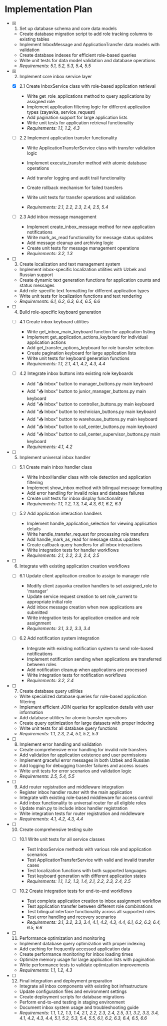# Implementation Plan

- [x] 1. Set up database schema and core data models





  - Create database migration script to add role tracking columns to existing tables
  - Implement InboxMessage and ApplicationTransfer data models with validation
  - Create database indexes for efficient role-based queries
  - Write unit tests for data model validation and database operations
  - _Requirements: 5.1, 5.2, 5.3, 5.4, 5.5_

- [x] 2. Implement core inbox service layer






  - [x] 2.1 Create InboxService class with role-based application retrieval




    - Write get_role_applications method to query applications by assigned role
    - Implement application filtering logic for different application types (zayavka, service_request)
    - Add pagination support for large application lists
    - Write unit tests for application retrieval functionality
    - _Requirements: 1.1, 1.2, 4.3_



  - [ ] 2.2 Implement application transfer functionality
    - Write ApplicationTransferService class with transfer validation logic
    - Implement execute_transfer method with atomic database operations
    - Add transfer logging and audit trail functionality
    - Create rollback mechanism for failed transfers
    - Write unit tests for transfer operations and validation


    - _Requirements: 2.1, 2.2, 2.3, 2.4, 2.5, 5.4_

  - [ ] 2.3 Add inbox message management
    - Implement create_inbox_message method for new application notifications
    - Write mark_as_read functionality for message status updates
    - Add message cleanup and archiving logic
    - Create unit tests for message management operations
    - _Requirements: 3.2, 1.3_

- [ ] 3. Create localization and text management system
  - Implement inbox-specific localization utilities with Uzbek and Russian support
  - Create dynamic text generation functions for application counts and status messages
  - Add role-specific text formatting for different application types
  - Write unit tests for localization functions and text rendering
  - _Requirements: 6.1, 6.2, 6.3, 6.4, 6.5, 6.6_

- [ ] 4. Build role-specific keyboard generation
  - [ ] 4.1 Create inbox keyboard utilities
    - Write get_inbox_main_keyboard function for application listing
    - Implement get_application_actions_keyboard for individual application actions
    - Add get_transfer_options_keyboard for role transfer selection
    - Create pagination keyboard for large application lists
    - Write unit tests for keyboard generation functions
    - _Requirements: 1.1, 2.1, 4.1, 4.2, 4.3, 4.4_

  - [ ] 4.2 Integrate inbox buttons into existing role keyboards
    - Add "📥 Inbox" button to manager_buttons.py main keyboard
    - Add "📥 Inbox" button to junior_manager_buttons.py main keyboard
    - Add "📥 Inbox" button to controller_buttons.py main keyboard
    - Add "📥 Inbox" button to technician_buttons.py main keyboard
    - Add "📥 Inbox" button to warehouse_buttons.py main keyboard
    - Add "📥 Inbox" button to call_center_buttons.py main keyboard
    - Add "📥 Inbox" button to call_center_supervisor_buttons.py main keyboard
    - _Requirements: 4.1, 4.2_

- [ ] 5. Implement universal inbox handler
  - [ ] 5.1 Create main inbox handler class
    - Write InboxHandler class with role detection and application filtering
    - Implement show_inbox method with bilingual message formatting
    - Add error handling for invalid roles and database failures
    - Create unit tests for inbox display functionality
    - _Requirements: 1.1, 1.2, 1.3, 1.4, 4.3, 6.1, 6.2, 6.3_

  - [ ] 5.2 Add application interaction handlers
    - Implement handle_application_selection for viewing application details
    - Write handle_transfer_request for processing role transfers
    - Add handle_mark_as_read for message status updates
    - Create callback query handlers for all inbox interactions
    - Write integration tests for handler workflows
    - _Requirements: 2.1, 2.2, 2.3, 2.4, 2.5_

- [ ] 6. Integrate with existing application creation workflows
  - [ ] 6.1 Update client application creation to assign to manager role
    - Modify client zayavka creation handlers to set assigned_role to 'manager'
    - Update service request creation to set role_current to appropriate initial role
    - Add inbox message creation when new applications are submitted
    - Write integration tests for application creation and role assignment
    - _Requirements: 3.1, 3.2, 3.3, 3.4_

  - [ ] 6.2 Add notification system integration
    - Integrate with existing notification system to send role-based notifications
    - Implement notification sending when applications are transferred between roles
    - Add notification cleanup when applications are processed
    - Write integration tests for notification workflows
    - _Requirements: 3.2, 2.4_

- [ ] 7. Create database query utilities
  - Write specialized database queries for role-based application filtering
  - Implement efficient JOIN queries for application details with user information
  - Add database utilities for atomic transfer operations
  - Create query optimization for large datasets with proper indexing
  - Write unit tests for all database query functions
  - _Requirements: 1.1, 2.3, 2.4, 5.1, 5.2, 5.3_

- [ ] 8. Implement error handling and validation
  - Create comprehensive error handling for invalid role transfers
  - Add validation for application existence and user permissions
  - Implement graceful error messages in both Uzbek and Russian
  - Add logging for debugging transfer failures and access issues
  - Write unit tests for error scenarios and validation logic
  - _Requirements: 2.5, 5.4, 5.5_

- [ ] 9. Add router registration and middleware integration
  - Register inbox handler router with the main application
  - Integrate with existing role-based middleware for access control
  - Add inbox functionality to universal router for all eligible roles
  - Update main.py to include inbox handler registration
  - Write integration tests for router registration and middleware
  - _Requirements: 4.1, 4.2, 4.3, 4.4_

- [ ] 10. Create comprehensive testing suite
  - [ ] 10.1 Write unit tests for all service classes
    - Test InboxService methods with various role and application scenarios
    - Test ApplicationTransferService with valid and invalid transfer cases
    - Test localization functions with both supported languages
    - Test keyboard generation with different application states
    - _Requirements: 1.1, 1.2, 1.3, 1.4, 2.1, 2.2, 2.3, 2.4, 2.5_

  - [ ] 10.2 Create integration tests for end-to-end workflows
    - Test complete application creation to inbox assignment workflow
    - Test application transfer between different role combinations
    - Test bilingual interface functionality across all supported roles
    - Test error handling and recovery scenarios
    - _Requirements: 3.1, 3.2, 3.3, 3.4, 4.1, 4.2, 4.3, 4.4, 6.1, 6.2, 6.3, 6.4, 6.5, 6.6_

- [ ] 11. Performance optimization and monitoring
  - Implement database query optimization with proper indexing
  - Add caching for frequently accessed application data
  - Create performance monitoring for inbox loading times
  - Optimize memory usage for large application lists with pagination
  - Write performance tests to validate optimization improvements
  - _Requirements: 1.1, 1.2, 4.3_

- [ ] 12. Final integration and deployment preparation
  - Integrate all inbox components with existing bot infrastructure
  - Update configuration files and environment settings
  - Create deployment scripts for database migrations
  - Perform end-to-end testing in staging environment
  - Document inbox system usage and troubleshooting guide
  - _Requirements: 1.1, 1.2, 1.3, 1.4, 2.1, 2.2, 2.3, 2.4, 2.5, 3.1, 3.2, 3.3, 3.4, 4.1, 4.2, 4.3, 4.4, 5.1, 5.2, 5.3, 5.4, 5.5, 6.1, 6.2, 6.3, 6.4, 6.5, 6.6_